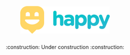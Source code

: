 ## <div align="center"><img src="./.github/happy-logo.png" /></div>

###

<p align="center">:construction: Under construction :construction:</p>
